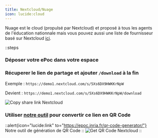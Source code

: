 ```yaml
---
title: Nextcloud/Nuage
icon: lucide:cloud
---
```

Nuage est le cloud (propulsé par Nextcloud) et proposé à tous les agents de l'éducation nationnale mais vous pouvez aussi une liste de
fournisseur basé sur Nextcloud [ici](https://www.chatons.org/search/by-service?service_type_target_id=All&field_alternatives_aux_services_target_id=554&field_software_target_id=All&field_is_shared_value=All&title=).

::steps
### Déposer votre ePoc dans votre espace
### Récuperer le lien de partage et ajouter `/download` à la fin
Exemple : `https://demo1.nextcloud.com/s/5Xs6DX9HWKKrNpW`

Devient : `https://demo1.nextcloud.com/s/5Xs6DX9HWKKrNpW/download`

![Copy share link Nextcloud](images/share-nextcloud.png)
### Utiliser [notre outil](/tools/qr-code-generator) pour convertir ce lien en QR Code
::alert{icon="lucide:link" to="https://epoc.inria.fr/qr-code-generator/"}
Notre outil de génération de QR Code
::
![Get QR Code Nextcloud](images/share-qr-nextcloud.png)
::
